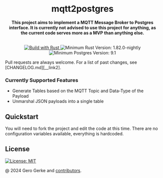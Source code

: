 <div align="center">
    <br/>
    <h1>mqtt2postgres</h1>
    <strong>This project aims to implement a MQTT Message Broker to Postgres interface. It is currently not advised to use this project for anything, as the current code serves more as a MVP than anything else.</strong>
</div>
<br/>
<p align="center">
    <a href="https://www.rust-lang.org/en-US/">
        <img src="https://img.shields.io/badge/Made%20with-Rust-orange.svg" alt='Build with Rust' />
    </a>
    <img src="https://img.shields.io/badge/rustc-1.82+-yellow.svg" alt='Minimum Rust Version: 1.82.0-nightly' />
    <img src="https://img.shields.io/badge/Postgres-9.1+-green.svg" alt='Minimum Postgres Version: 9.1' />
</p>

Pull requests are always welcome. For a list of past changes, see [CHANGELOG.md][__link2].

### Currently Supported Features

 - Generate Tables based on the MQTT Topic and Data-Type of the Payload
 - Unmarshal JSON payloads into a single table

## Quickstart

You will need to fork the project and edit the code at this time. There are no configuration variables available, everything is hardcoded.

## License

[![License: MIT][__link16]][__link17]

@ 2024 Gero Gerke and [contributors].

 [contributors]: https://github.com/influxdb-rs/influxdb-rust/graphs/contributors
 [__link16]: https://img.shields.io/badge/License-MIT-yellow.svg
 [__link17]: https://opensource.org/licenses/MIT